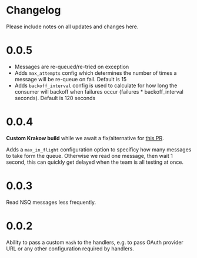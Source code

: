# Changelog

Please include notes on all updates and changes here.

# 0.0.5

* Messages are re-queued/re-tried on exception
* Adds `max_attempts` config which determines the number of times a message
  will be re-queue on fail. Default is 15
* Adds `backoff_interval` config is used to calculate for how long the consumer
  will backoff when failures occur (failures * backoff_interval seconds).
  Default is 120 seconds

# 0.0.4

**Custom Krakow build** while we await a fix/alternative for [this PR](https://github.com/chrisroberts/krakow/pull/36).

Adds a `max_in_flight` configuration option to specificy how many messages to take form the queue. Otherwise we read one message, then wait 1 second, this can quickly get delayed when the team is all testing at once. 

# 0.0.3

Read NSQ messages less frequently.

# 0.0.2

Ability to pass a custom `Hash` to the handlers, e.g. to pass OAuth provider URL
or any other configuration required by handlers.
